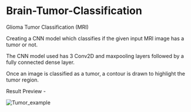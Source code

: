 # Brain-Tumor-Classification
Glioma Tumor Classification (MRI)

Creating a CNN model which classifies if the given input MRI image has a tumor or not.

The CNN model used has 3 Conv2D and maxpooling layers followed by a fully connected dense layer.

Once an image is classified as a tumor, a contour is drawn to highlight the tumor region.


Result Preview -

![Tumor_example](https://user-images.githubusercontent.com/44139683/103528043-4e001580-4ea9-11eb-99ca-f4663fb8edfd.PNG)
